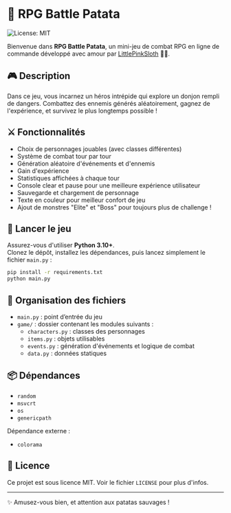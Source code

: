 # 🏰 RPG Battle Patata

![License: MIT](https://img.shields.io/badge/License-MIT-yellow.svg)

Bienvenue dans **RPG Battle Patata**, un mini-jeu de combat RPG en ligne de commande développé avec amour par [LittlePinkSloth](https://github.com/LittlePinkSloth) 🐷✨.

## 🎮 Description

Dans ce jeu, vous incarnez un héros intrépide qui explore un donjon rempli de dangers. Combattez des ennemis générés aléatoirement, gagnez de l'expérience, et survivez le plus longtemps possible !

## ⚔️ Fonctionnalités

- Choix de personnages jouables (avec classes différentes)
- Système de combat tour par tour
- Génération aléatoire d'événements et d'ennemis
- Gain d'expérience
- Statistiques affichées à chaque tour
- Console clear et pause pour une meilleure expérience utilisateur
- Sauvegarde et chargement de personnage
- Texte en couleur pour meilleur confort de jeu
- Ajout de monstres "Elite" et "Boss" pour toujours plus de challenge !

## 🚀 Lancer le jeu

Assurez-vous d'utiliser **Python 3.10+**.  
Clonez le dépôt, installez les dépendances, puis lancez simplement le fichier `main.py` :

```bash
pip install -r requirements.txt
python main.py
```

## 📂 Organisation des fichiers

- `main.py` : point d’entrée du jeu
- `game/` : dossier contenant les modules suivants :
  - `characters.py` : classes des personnages
  - `items.py` : objets utilisables
  - `events.py` : génération d'événements et logique de combat
  - `data.py` : données statiques

## 📦 Dépendances

- `random`
- `msvcrt`
- `os`
- `genericpath`

Dépendance externe :
- `colorama`

## 📝 Licence

Ce projet est sous licence MIT. Voir le fichier `LICENSE` pour plus d'infos.

---

✨ Amusez-vous bien, et attention aux patatas sauvages !
